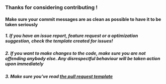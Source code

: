 ### Thanks for considering contributing !

#### Make sure your commit messages are as clean as possible to have it to be taken seriously

##### 1. If you have an issue report, feature request or a optimization suggestion, check the template created for issues!

##### 2. If you want to make changes to the code, make sure you are not offending anybody else. Any disrespectful behaviour will be taken action upon immediately

##### 3. Make sure you've read <a href=https://github.com/semihM/Matrices/blob/master/PULL_REQUEST_TEMPLATE.md>the pull request template </a>
